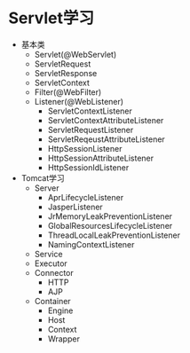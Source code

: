 # Servlet学习
- 基本类
    - Servlet(@WebServlet)
    - ServletRequest
    - ServletResponse
    - ServletContext
    - Filter(@WebFilter)
    - Listener(@WebListener)
        - ServletContextListener
        - ServletContextAttributeListener
        - ServletRequestListener
        - ServletReqeustAttributeListener
        - HttpSessionListener
        - HttpSessionAttributeListener
        - HttpSessionIdListener
- Tomcat学习
    - Server
        - AprLifecycleListener
        - JasperListener
        - JrMemoryLeakPreventionListener
        - GlobalResourcesLifecycleListener
        - ThreadLocalLeakPreventionListener
        - NamingContextListener
    - Service
    - Executor
    - Connector
        - HTTP
        - AJP
    - Container
        - Engine
        - Host
        - Context
        - Wrapper